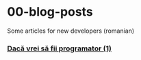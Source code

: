 # 00-blog-posts
Some articles for new developers (romanian)

### [Dacă vrei să fii programator (1)](https://ghitab.net/2021/04/14/daca-vrei-sa-fii-programator-1/)
